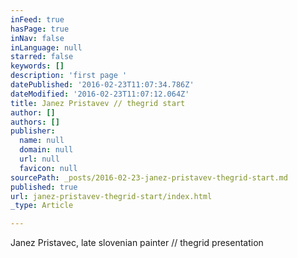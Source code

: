 ```yaml
---
inFeed: true
hasPage: true
inNav: false
inLanguage: null
starred: false
keywords: []
description: 'first page '
datePublished: '2016-02-23T11:07:34.786Z'
dateModified: '2016-02-23T11:07:12.064Z'
title: Janez Pristavev // thegrid start
author: []
authors: []
publisher:
  name: null
  domain: null
  url: null
  favicon: null
sourcePath: _posts/2016-02-23-janez-pristavev-thegrid-start.md
published: true
url: janez-pristavev-thegrid-start/index.html
_type: Article

---
```

Janez Pristavec, late slovenian painter // thegrid presentation